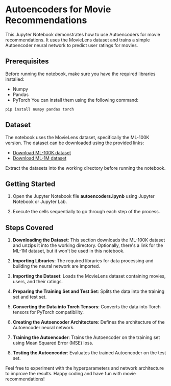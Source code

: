 # Autoencoders for Movie Recommendations

This Jupyter Notebook demonstrates how to use Autoencoders for movie recommendations. It uses the MovieLens dataset and trains a simple Autoencoder neural network to predict user ratings for movies.

## Prerequisites
Before running the notebook, make sure you have the required libraries installed:

* Numpy
* Pandas
* PyTorch
You can install them using the following command:
```
pip install numpy pandas torch
```
## Dataset

The notebook uses the MovieLens dataset, specifically the ML-100K version. The dataset can be downloaded using the provided links:

* [Download ML-100K dataset](http://files.grouplens.org/datasets/movielens/ml-100k.zip)
* [Download ML-1M dataset](http://files.grouplens.org/datasets/movielens/ml-1m.zip)

Extract the datasets into the working directory before running the notebook.

## Getting Started
1. Open the Jupyter Notebook file **autoencoders.ipynb** using Jupyter Notebook or Jupyter Lab.

2. Execute the cells sequentially to go through each step of the process.

## Steps Covered

1. **Downloading the Dataset**: This section downloads the ML-100K dataset and unzips it into the working directory. Optionally, there's a link for the ML-1M dataset, but it won't be used in this notebook.

2. **Importing Libraries**: The required libraries for data processing and building the neural network are imported.

3. **Importing the Dataset**: Loads the MovieLens dataset containing movies, users, and their ratings.

4. **Preparing the Training Set and Test Set**: Splits the data into the training set and test set.

5. **Converting the Data into Torch Tensors**: Converts the data into Torch tensors for PyTorch compatibility.

6. **Creating the Autoencoder Architecture**: Defines the architecture of the Autoencoder neural network.

7. **Training the Autoencoder**: Trains the Autoencoder on the training set using Mean Squared Error (MSE) loss.

8. **Testing the Autoencoder**: Evaluates the trained Autoencoder on the test set.

Feel free to experiment with the hyperparameters and network architecture to improve the results. Happy coding and have fun with movie recommendations!